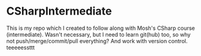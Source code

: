 # CSharpIntermediate

This is my repo which I created to follow along with Mosh's CSharp course (intermediate). 
Wasn't necessary, but I need to learn git(hub) too, so why not push/merge/commit/pull everything? And work with version control.
teeeeessttt
